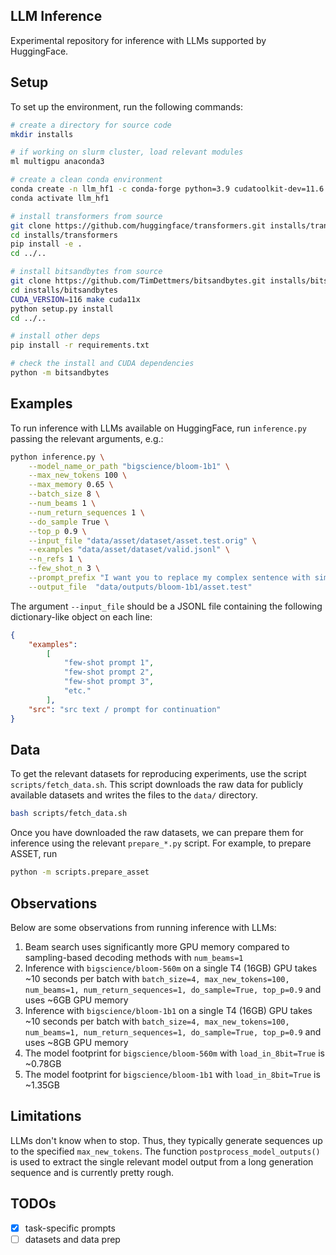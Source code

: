 ## LLM Inference

Experimental repository for inference with LLMs supported by HuggingFace.

## Setup

To set up the environment, run the following commands:

```bash
# create a directory for source code
mkdir installs

# if working on slurm cluster, load relevant modules
ml multigpu anaconda3

# create a clean conda environment
conda create -n llm_hf1 -c conda-forge python=3.9 cudatoolkit-dev=11.6 -y
conda activate llm_hf1

# install transformers from source
git clone https://github.com/huggingface/transformers.git installs/transformers
cd installs/transformers
pip install -e .
cd ../..

# install bitsandbytes from source
git clone https://github.com/TimDettmers/bitsandbytes.git installs/bitsandbytes
cd installs/bitsandbytes
CUDA_VERSION=116 make cuda11x
python setup.py install
cd ../..

# install other deps
pip install -r requirements.txt

# check the install and CUDA dependencies
python -m bitsandbytes
```

## Examples

To run inference with LLMs available on HuggingFace, run `inference.py` passing the relevant arguments, e.g.:

```bash
python inference.py \
	--model_name_or_path "bigscience/bloom-1b1" \
	--max_new_tokens 100 \
	--max_memory 0.65 \
	--batch_size 8 \
	--num_beams 1 \
	--num_return_sequences 1 \
	--do_sample True \
	--top_p 0.9 \
	--input_file "data/asset/dataset/asset.test.orig" \
	--examples "data/asset/dataset/valid.jsonl" \
	--n_refs 1 \
	--few_shot_n 3 \
	--prompt_prefix "I want you to replace my complex sentence with simple sentence(s). Keep the meaning same, but make them simpler." \
	--output_file  "data/outputs/bloom-1b1/asset.test"
```

The argument `--input_file` should be a JSONL file containing the following dictionary-like object on each line:

```json
{
    "examples": 
        [
            "few-shot prompt 1", 
            "few-shot prompt 2", 
            "few-shot prompt 3",
            "etc."
        ], 
    "src": "src text / prompt for continuation"
}
```

## Data

To get the relevant datasets for reproducing experiments, use the script `scripts/fetch_data.sh`. 
This script downloads the raw data for publicly available datasets and writes the files to the `data/` directory.

```bash
bash scripts/fetch_data.sh
```

Once you have downloaded the raw datasets, we can prepare them for inference using the relevant `prepare_*.py` script.
For example, to prepare ASSET, run

```bash
python -m scripts.prepare_asset
```

## Observations

Below are some observations from running inference with LLMs:

1. Beam search uses significantly more GPU memory compared to sampling-based decoding methods with `num_beams=1`
2. Inference with `bigscience/bloom-560m` on a single T4 (16GB) GPU takes ~10 seconds per batch with `batch_size=4, max_new_tokens=100, num_beams=1, num_return_sequences=1, do_sample=True, top_p=0.9` and uses ~6GB GPU memory
3. Inference with `bigscience/bloom-1b1` on a single T4 (16GB) GPU takes ~10 seconds per batch with `batch_size=4, max_new_tokens=100, num_beams=1, num_return_sequences=1, do_sample=True, top_p=0.9` and uses ~8GB GPU memory
4. The model footprint for `bigscience/bloom-560m` with `load_in_8bit=True` is ~0.78GB
5. The model footprint for `bigscience/bloom-1b1` with `load_in_8bit=True` is ~1.35GB


## Limitations

LLMs don't know when to stop. Thus, they typically generate sequences up to the specified `max_new_tokens`. 
The function `postprocess_model_outputs()` is used to extract the single relevant model output from a long generation sequence and is currently pretty rough.

## TODOs

- [x] task-specific prompts
- [ ] datasets and data prep